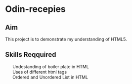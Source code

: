 # Odin-recepies
## Aim
This project is to demonstrate my understanding of HTML5.
## Skills Reqquired
<ul>
    <l1>Undestanding of boiler plate in HTML</li><br>
    <l1>Uses of different html tags</li><br>
    <l1>Ordered and Unordered List in HTML</li>
    
</ul>